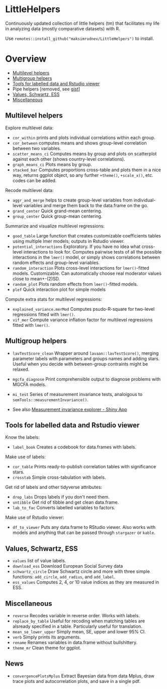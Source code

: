 

# LittleHelpers

Continuously updated collection of little helpers (tm) that facilitates my life in analyzing data (mostly comparative datasets) with R.


Use `remotes::install_github("maksimrudnev/LittleHelpers")` to install.

# Overview

- [Multilevel helpers](#multilevel-helpers)
- [Multigroup helpers](#multigroup-helpers)
- [Tools for labelled data and Rstudio viewer](#tools-for-labelled-data-and-rstudio-viewer)
- Pipe helpers [removed, see [gist](https://gist.github.com/MaksimRudnev/bf81eab9f39bd830f9f167c669444472)]
- [Values, Schwartz, ESS](#values-schwartz-ess)
- [Miscellaneous](#miscellaneous)

## Multilevel helpers

Explore multilevel data:

- `cor_within` prints and plots individual correlations within each group.
- `cor_between` computes means and shows group-level correlation between two variables.
- `scatter_means_ci` Computes means by group and plots on scatterplot against each other (shows country-level correlations).
- `graph_means_ci` Plots means by group.
- `stacked_bar` Computes proportions cross-table and plots them in a nice way, returns ggplot object, so any further `+theme()`, `+scale_x()`, etc. codes can be added.

Recode multilevel data:

- `aggr_and_merge` helps to create group-level variables from individual-level variables and merge them back to the data.frame on the go.
- `grand_center` Quick grand-mean centering.
- `group_center` Quick group-mean centering.

Summarize and visualize multilevel regressions:

- `good_table` Large function that creates customizable coefficients tables using multiple lmer models; outputs in Rstudio viewer.
- `potential_interactions` Exploratory. If you have no idea what cross-level interactions to look for. Computes pairwise tests of all the possible interactions in the `lmer()` model, or simply shows correlations between random effects and group-level variables.
- `random_interaction` Plots cross-level interactions for `lmer()`-fitted models. Customizable. Can automatically choose real moderator values close to mean+-(2)SD.
- `random_plot` Plots random effects from `lmer()`-fitted models.
- `plef` Quick interaction plot for simple models

Compute extra stats for multilevel regressions:

- `explained_variance.merMod` Computes psudo-R-square for two-level regressions fitted with `lmer()`.
- `vif_mer` Compute variance inflation factor for multilevel regressions fitted with `lmer()`.


## Multigroup helpers

- `lavTestScore_clean` Wrapper around `lavaan::lavTestScore()`, merging parameter labels with parameters and groups names and adding stars. Useful when you decide with between-group contraints might be relaxed.
- `mgcfa_diagnose` Print comprehensible output to diagnose problems with MGCFA models.
- `mi_test` Series of measurement invariance tests, analoigous to `semTools::measurementInvariance()`.

- See also [Measurement invariance explorer - Shiny App](https://github.com/MaksimRudnev/MIE)


## Tools for labelled data and Rstudio viewer

Know the labels:

- `label_book` Creates a codebook for data.frames with labels.

Make use of labels: 

- `cor_table` Prints ready-to-publish correlation tables with significance stars.
- `crosstab` Simple cross-tabulation with labels.

Get rid of labels and other tidyverse attributes:

- `drop_labs` Drops labels if you don't need them.
- `untibble` Get rid of tibble and get clean data.frame.
- `lab_to_fac` Converts labelled variables to factors.

Make use of Rstudio viewer:

- `df_to_viewer` Puts any data.frame to RStudio viewer. Also works with models and anything that can be passed through `stargazer` or `kable`.


## Values, Schwartz, ESS

- `values` list of value labels.
- `download_ess` Download European Social Survey data
- `schwartz_circle` Draw Schwartz circle and more with three simple functions: `add_circle`, `add_radius`, and `add_label`.
- `ess_values` Computes 2, 4, or 10 value indices as they are measured in ESS.

## Miscellaneous

- `reverse` Recodes variable in reverse order. Works with labels.
- `replace_by_table` Useful for recoding when matching tables are alsready specified in a table. Particularly useful for translation.
- `mean_se_lower_upper` Simply mean, SE, upper and lower 95% CI.
- `verb` Simply prints its arguments.
- `rename` Renames variables in data.frame without bullshittery.
- `theme_mr` Clean theme for ggplot.

## News

- `convergencePlotsMplus` Extract Bayesian data from data Mplus, draw trace plots and autocorrelation plots, and save in a single pdf.





